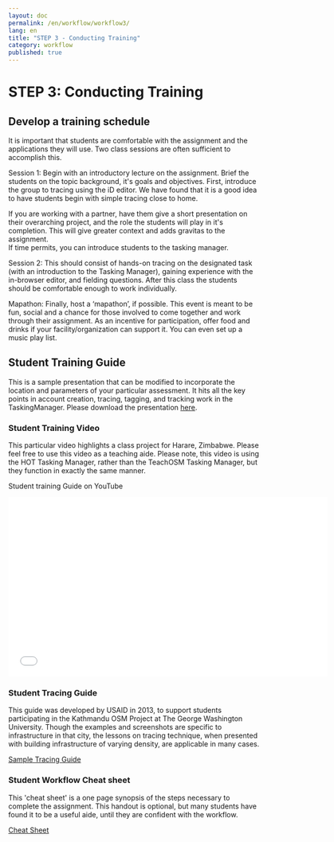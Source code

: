 ```yaml
---
layout: doc
permalink: /en/workflow/workflow3/
lang: en
title: "STEP 3 - Conducting Training"
category: workflow
published: true
---
```


# STEP 3: Conducting Training

## Develop a training schedule

It is important that students are comfortable with the assignment and the applications they will use.  Two class sessions are often sufficient to accomplish this.  

Session 1: Begin with an introductory lecture on the assignment. Brief the students on the topic background, it's goals and objectives. First, introduce the group to tracing using the iD editor. We have found that it is a good idea to have students begin with simple tracing close to home. 

If you are working with a partner, have them give a short presentation on their overarching project, and the role the students will play in it's completion.  This will give greater context and adds gravitas to the assignment.  
If time permits, you can introduce students to the tasking manager. 

Session 2: This should consist of hands-on tracing on the designated task (with an introduction to the Tasking Manager), gaining experience with the in-browser editor, and fielding questions.  After this class the students should be comfortable enough to work individually.

Mapathon: Finally, host a ‘mapathon’, if possible.  This event is meant to be fun, social and a chance for those involved to come together and work through their assignment.  As an incentive for participation, offer food and drinks if your facility/organization can support it. You can even set up a music play list.

## Student Training Guide
This is a sample presentation that can be modified to incorporate the location and parameters of your particular assessment. It hits all the key points in account creation, tracing, tagging, and tracking work in the TaskingManager.
Please download the presentation <a href="/files/SAMPLE - OSM Mapathon - Student Training Guide 2014.pptx">here</a>.

### Student Training Video
This particular video highlights a class project for Harare, Zimbabwe. Please feel free to use this video as a teaching aide.
Please note, this video is using the HOT Tasking Manager, rather than the TeachOSM Tasking Manager, but they function in exactly the same manner. 

Student training Guide on YouTube

<iframe width="640" height="360" src="//www.youtube.com/embed/cnXhWb4wlOE?list=UU5nRx9mgwlKR6H7_RguizxQ" frameborder="0" allowfullscreen></iframe>

### Student Tracing Guide
This guide was developed by USAID in 2013, to support students participating in the Kathmandu OSM Project at The George Washington University. Though the examples and screenshots are specific to infrastructure in that city, the lessons on tracing technique, when presented with building infrastructure of varying density, are applicable in many cases.

<a href="/files/sample-tracing-guide-kathmandu.pdf">Sample Tracing Guide</a>

### Student Workflow Cheat sheet
This 'cheat sheet' is a one page synopsis of the steps necessary to complete the assignment.  This handout is optional, but many students have found it to be a useful aide, until they are confident with the workflow.  

<a href="/files/gwu-mapathon-cheatsheet.pdf">Cheat Sheet</a>
